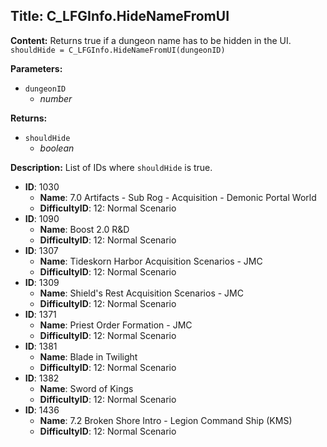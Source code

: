 ## Title: C_LFGInfo.HideNameFromUI

**Content:**
Returns true if a dungeon name has to be hidden in the UI.
`shouldHide = C_LFGInfo.HideNameFromUI(dungeonID)`

**Parameters:**
- `dungeonID`
  - *number*

**Returns:**
- `shouldHide`
  - *boolean*

**Description:**
List of IDs where `shouldHide` is true.
- **ID**: 1030
  - **Name**: 7.0 Artifacts - Sub Rog - Acquisition - Demonic Portal World
  - **DifficultyID**: 12: Normal Scenario
- **ID**: 1090
  - **Name**: Boost 2.0 R&D
  - **DifficultyID**: 12: Normal Scenario
- **ID**: 1307
  - **Name**: Tideskorn Harbor Acquisition Scenarios - JMC
  - **DifficultyID**: 12: Normal Scenario
- **ID**: 1309
  - **Name**: Shield's Rest Acquisition Scenarios - JMC
  - **DifficultyID**: 12: Normal Scenario
- **ID**: 1371
  - **Name**: Priest Order Formation - JMC
  - **DifficultyID**: 12: Normal Scenario
- **ID**: 1381
  - **Name**: Blade in Twilight
  - **DifficultyID**: 12: Normal Scenario
- **ID**: 1382
  - **Name**: Sword of Kings
  - **DifficultyID**: 12: Normal Scenario
- **ID**: 1436
  - **Name**: 7.2 Broken Shore Intro - Legion Command Ship (KMS)
  - **DifficultyID**: 12: Normal Scenario
